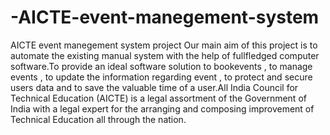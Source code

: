 
# -AICTE-event-manegement-system
AICTE event manegement system project
Our main aim of this project is to automate the existing manual system with the help of fullfledged computer software.To provide an ideal software solution to bookevents , to manage
events , to update the information regarding event , to protect and secure users data and to save the valuable time of a user.All India Council for Technical Education (AICTE) is a legal assortment of the Government of India with a legal expert for the arranging and composing improvement of Technical Education all through the nation.
